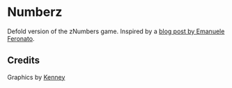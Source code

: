 # Numberz
Defold version of the zNumbers game. Inspired by a [blog post by Emanuele Feronato](http://www.emanueleferonato.com/2017/10/06/html5-version-of-znumbers-game-made-with-phaser-all-original-levels-added/).

## Credits
Graphics by [Kenney](http://www.kenney.nl)
